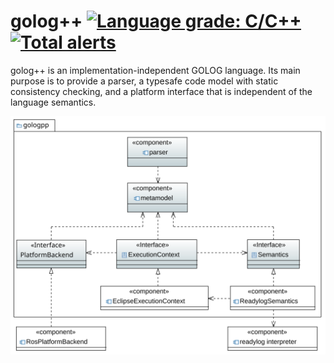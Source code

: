 # golog++ [![Language grade: C/C++](https://img.shields.io/lgtm/grade/cpp/g/MASKOR/gologpp.svg?logo=lgtm&logoWidth=18)](https://lgtm.com/projects/g/MASKOR/gologpp/context:cpp) [![Total alerts](https://img.shields.io/lgtm/alerts/g/MASKOR/gologpp.svg?logo=lgtm&logoWidth=18)](https://lgtm.com/projects/g/MASKOR/gologpp/alerts/)

golog++ is an implementation-independent GOLOG language.
Its main purpose is to provide a parser, a typesafe code model with static consistency checking, and a platform interface that is independent of the language semantics.

![UML Diagram of golog++ main components](./UML/architecture.svg)
